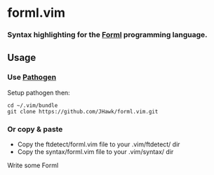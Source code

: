 forml.vim
=========

### Syntax highlighting for the [Forml](https://github.com/texodus/forml) programming language.

## Usage

### Use [Pathogen](https://github.com/tpope/vim-pathogen)

Setup pathogen then:

    cd ~/.vim/bundle
    git clone https://github.com/JHawk/forml.vim.git

### Or copy & paste

- Copy the ftdetect/forml.vim file to your .vim/ftdetect/ dir
- Copy the syntax/forml.vim file to your .vim/syntax/ dir

Write some Forml
